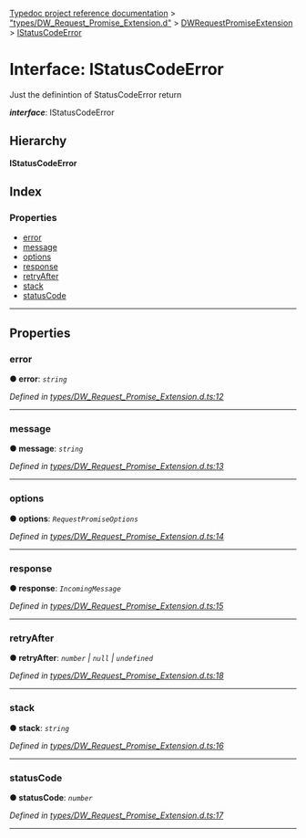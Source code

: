 [Typedoc project reference documentation](../README.md) > ["types/DW_Request_Promise_Extension.d"](../modules/_types_dw_request_promise_extension_d_.md) > [DWRequestPromiseExtension](../modules/_types_dw_request_promise_extension_d_.dwrequestpromiseextension.md) > [IStatusCodeError](../interfaces/_types_dw_request_promise_extension_d_.dwrequestpromiseextension.istatuscodeerror.md)

# Interface: IStatusCodeError

Just the definintion of StatusCodeError return

*__interface__*: IStatusCodeError

## Hierarchy

**IStatusCodeError**

## Index

### Properties

* [error](_types_dw_request_promise_extension_d_.dwrequestpromiseextension.istatuscodeerror.md#error)
* [message](_types_dw_request_promise_extension_d_.dwrequestpromiseextension.istatuscodeerror.md#message)
* [options](_types_dw_request_promise_extension_d_.dwrequestpromiseextension.istatuscodeerror.md#options)
* [response](_types_dw_request_promise_extension_d_.dwrequestpromiseextension.istatuscodeerror.md#response)
* [retryAfter](_types_dw_request_promise_extension_d_.dwrequestpromiseextension.istatuscodeerror.md#retryafter)
* [stack](_types_dw_request_promise_extension_d_.dwrequestpromiseextension.istatuscodeerror.md#stack)
* [statusCode](_types_dw_request_promise_extension_d_.dwrequestpromiseextension.istatuscodeerror.md#statuscode)

---

## Properties

<a id="error"></a>

###  error

**● error**: *`string`*

*Defined in [types/DW_Request_Promise_Extension.d.ts:12](https://github.com/DocuWare/REST-Sample-TS/blob/22cf36b/src/types/DW_Request_Promise_Extension.d.ts#L12)*

___
<a id="message"></a>

###  message

**● message**: *`string`*

*Defined in [types/DW_Request_Promise_Extension.d.ts:13](https://github.com/DocuWare/REST-Sample-TS/blob/22cf36b/src/types/DW_Request_Promise_Extension.d.ts#L13)*

___
<a id="options"></a>

###  options

**● options**: *`RequestPromiseOptions`*

*Defined in [types/DW_Request_Promise_Extension.d.ts:14](https://github.com/DocuWare/REST-Sample-TS/blob/22cf36b/src/types/DW_Request_Promise_Extension.d.ts#L14)*

___
<a id="response"></a>

###  response

**● response**: *`IncomingMessage`*

*Defined in [types/DW_Request_Promise_Extension.d.ts:15](https://github.com/DocuWare/REST-Sample-TS/blob/22cf36b/src/types/DW_Request_Promise_Extension.d.ts#L15)*

___
<a id="retryafter"></a>

###  retryAfter

**● retryAfter**: *`number` \| `null` \| `undefined`*

*Defined in [types/DW_Request_Promise_Extension.d.ts:18](https://github.com/DocuWare/REST-Sample-TS/blob/22cf36b/src/types/DW_Request_Promise_Extension.d.ts#L18)*

___
<a id="stack"></a>

###  stack

**● stack**: *`string`*

*Defined in [types/DW_Request_Promise_Extension.d.ts:16](https://github.com/DocuWare/REST-Sample-TS/blob/22cf36b/src/types/DW_Request_Promise_Extension.d.ts#L16)*

___
<a id="statuscode"></a>

###  statusCode

**● statusCode**: *`number`*

*Defined in [types/DW_Request_Promise_Extension.d.ts:17](https://github.com/DocuWare/REST-Sample-TS/blob/22cf36b/src/types/DW_Request_Promise_Extension.d.ts#L17)*

___

